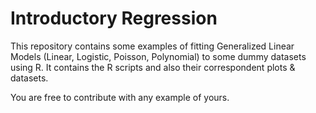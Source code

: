# Introductory Regression

This repository contains some examples of fitting Generalized Linear Models (Linear, Logistic, Poisson, Polynomial) to some dummy datasets using R. It contains the R scripts and also their correspondent plots & datasets.

You are free to contribute with any example of yours.













